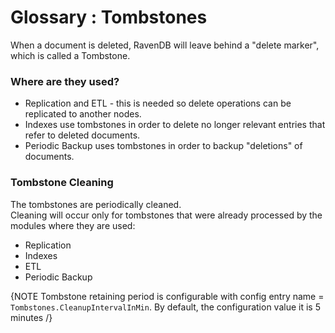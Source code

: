 ﻿# Glossary : Tombstones
When a document is deleted, RavenDB will leave behind a "delete marker", which is called a Tombstone. 
  
### Where are they used?
* Replication and ETL - this is needed so delete operations can be replicated to another nodes.
* Indexes use tombstones in order to delete no longer relevant entries that refer to deleted documents.
* Periodic Backup uses tombstones in order to backup "deletions" of documents.

### Tombstone Cleaning
The tombstones are periodically cleaned.  
Cleaning will occur only for tombstones that were already processed by the modules where they are used:
* Replication
* Indexes
* ETL 
* Periodic Backup

{NOTE Tombstone retaining period is configurable with config entry name = `Tombstones.CleanupIntervalInMin`. By default, the configuration value it is 5 minutes /}

